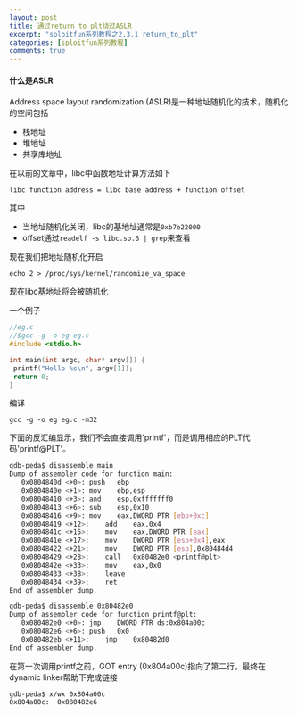 ```yaml
---
layout: post
title: 通过return to plt绕过ASLR
excerpt: "sploitfun系列教程之2.3.1 return_to_plt"
categories: [sploitfun系列教程]
comments: true
---
```


#### 什么是ASLR
Address space layout randomization (ASLR)是一种地址随机化的技术，随机化的空间包括
- 栈地址
- 堆地址
- 共享库地址

在以前的文章中，libc中函数地址计算方法如下
```
libc function address = libc base address + function offset
```
其中
- 当地址随机化关闭，libc的基地址通常是`0xb7e22000`
- offset通过`readelf -s libc.so.6 | grep`来查看

现在我们把地址随机化开启
```
echo 2 > /proc/sys/kernel/randomize_va_space
```
现在libc基地址将会被随机化


一个例子
```c
//eg.c
//$gcc -g -o eg eg.c
#include <stdio.h>

int main(int argc, char* argv[]) {
 printf("Hello %s\n", argv[1]);
 return 0;
}
```
编译
```shell
gcc -g -o eg eg.c -m32
```
下面的反汇编显示，我们不会直接调用'printf'，而是调用相应的PLT代码'printf@PLT'。
```bash
gdb-peda$ disassemble main
Dump of assembler code for function main:
   0x0804840d <+0>:	push   ebp
   0x0804840e <+1>:	mov    ebp,esp
   0x08048410 <+3>:	and    esp,0xfffffff0
   0x08048413 <+6>:	sub    esp,0x10
   0x08048416 <+9>:	mov    eax,DWORD PTR [ebp+0xc]
   0x08048419 <+12>:	add    eax,0x4
   0x0804841c <+15>:	mov    eax,DWORD PTR [eax]
   0x0804841e <+17>:	mov    DWORD PTR [esp+0x4],eax
   0x08048422 <+21>:	mov    DWORD PTR [esp],0x80484d4
   0x08048429 <+28>:	call   0x80482e0 <printf@plt>
   0x0804842e <+33>:	mov    eax,0x0
   0x08048433 <+38>:	leave  
   0x08048434 <+39>:	ret    
End of assembler dump.
```
```bash
gdb-peda$ disassemble 0x80482e0
Dump of assembler code for function printf@plt:
   0x080482e0 <+0>:	jmp    DWORD PTR ds:0x804a00c
   0x080482e6 <+6>:	push   0x0
   0x080482eb <+11>:	jmp    0x80482d0
End of assembler dump.
```
在第一次调用printf之前，GOT entry (0x804a00c)指向了第二行，最终在dynamic linker帮助下完成链接
```
gdb-peda$ x/wx 0x804a00c
0x804a00c:	0x080482e6
```
